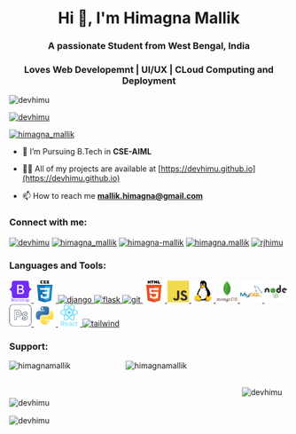 <h1 align="center">Hi 👋, I'm Himagna Mallik</h1>
<h3 align="center">A passionate Student from West Bengal, India</h3>
<h3 align="center">Loves Web Developemnt | UI/UX | CLoud Computing and Deployment</h3>

<p align="left"> <img src="https://komarev.com/ghpvc/?username=devhimu&label=Profile%20views&color=0e75b6&style=flat" alt="devhimu" /> </p>

<p align="left"> <a href="https://github.com/ryo-ma/github-profile-trophy"><img src="https://github-profile-trophy.vercel.app/?username=devhimu" alt="devhimu" /></a> </p>

<p align="left"> <a href="https://twitter.com/himagna_mallik" target="blank"><img src="https://img.shields.io/twitter/follow/himagna_mallik?logo=twitter&style=for-the-badge" alt="himagna_mallik" /></a> </p>

- 🔭 I’m Pursuing B.Tech in **CSE-AIML**

- 👨‍💻 All of my projects are available at [https://devhimu.github.io](https://devhimu.github.io)

- 📫 How to reach me **mallik.himagna@gmail.com**

<h3 align="left">Connect with me:</h3>
<p align="left">
<a href="https://dev.to/devhimu" target="blank"><img align="center" src="https://raw.githubusercontent.com/rahuldkjain/github-profile-readme-generator/master/src/images/icons/Social/devto.svg" alt="devhimu" height="30" width="40" /></a>
<a href="https://twitter.com/himagna_mallik" target="blank"><img align="center" src="https://raw.githubusercontent.com/rahuldkjain/github-profile-readme-generator/master/src/images/icons/Social/twitter.svg" alt="himagna_mallik" height="30" width="40" /></a>
<a href="https://linkedin.com/in/himagna-mallik" target="blank"><img align="center" src="https://raw.githubusercontent.com/rahuldkjain/github-profile-readme-generator/master/src/images/icons/Social/linked-in-alt.svg" alt="himagna-mallik" height="30" width="40" /></a>
<a href="https://instagram.com/himagna.mallik" target="blank"><img align="center" src="https://raw.githubusercontent.com/rahuldkjain/github-profile-readme-generator/master/src/images/icons/Social/instagram.svg" alt="himagna.mallik" height="30" width="40" /></a>
<a href="https://www.youtube.com/c/rjhimu" target="blank"><img align="center" src="https://raw.githubusercontent.com/rahuldkjain/github-profile-readme-generator/master/src/images/icons/Social/youtube.svg" alt="rjhimu" height="30" width="40" /></a>
</p>

<h3 align="left">Languages and Tools:</h3>
<p align="left"> <a href="https://getbootstrap.com" target="_blank" rel="noreferrer"> <img src="https://raw.githubusercontent.com/devicons/devicon/master/icons/bootstrap/bootstrap-plain-wordmark.svg" alt="bootstrap" width="40" height="40"/> </a> <a href="https://www.w3schools.com/css/" target="_blank" rel="noreferrer"> <img src="https://raw.githubusercontent.com/devicons/devicon/master/icons/css3/css3-original-wordmark.svg" alt="css3" width="40" height="40"/> </a> <a href="https://www.djangoproject.com/" target="_blank" rel="noreferrer"> <img src="https://cdn.worldvectorlogo.com/logos/django.svg" alt="django" width="40" height="40"/> </a> <a href="https://flask.palletsprojects.com/" target="_blank" rel="noreferrer"> <img src="https://www.vectorlogo.zone/logos/pocoo_flask/pocoo_flask-icon.svg" alt="flask" width="40" height="40"/> </a> <a href="https://git-scm.com/" target="_blank" rel="noreferrer"> <img src="https://www.vectorlogo.zone/logos/git-scm/git-scm-icon.svg" alt="git" width="40" height="40"/> </a> <a href="https://www.w3.org/html/" target="_blank" rel="noreferrer"> <img src="https://raw.githubusercontent.com/devicons/devicon/master/icons/html5/html5-original-wordmark.svg" alt="html5" width="40" height="40"/> </a> <a href="https://developer.mozilla.org/en-US/docs/Web/JavaScript" target="_blank" rel="noreferrer"> <img src="https://raw.githubusercontent.com/devicons/devicon/master/icons/javascript/javascript-original.svg" alt="javascript" width="40" height="40"/> </a> <a href="https://www.linux.org/" target="_blank" rel="noreferrer"> <img src="https://raw.githubusercontent.com/devicons/devicon/master/icons/linux/linux-original.svg" alt="linux" width="40" height="40"/> </a> <a href="https://www.mongodb.com/" target="_blank" rel="noreferrer"> <img src="https://raw.githubusercontent.com/devicons/devicon/master/icons/mongodb/mongodb-original-wordmark.svg" alt="mongodb" width="40" height="40"/> </a> <a href="https://www.mysql.com/" target="_blank" rel="noreferrer"> <img src="https://raw.githubusercontent.com/devicons/devicon/master/icons/mysql/mysql-original-wordmark.svg" alt="mysql" width="40" height="40"/> </a> <a href="https://nodejs.org" target="_blank" rel="noreferrer"> <img src="https://raw.githubusercontent.com/devicons/devicon/master/icons/nodejs/nodejs-original-wordmark.svg" alt="nodejs" width="40" height="40"/> </a> <a href="https://www.photoshop.com/en" target="_blank" rel="noreferrer"> <img src="https://raw.githubusercontent.com/devicons/devicon/master/icons/photoshop/photoshop-line.svg" alt="photoshop" width="40" height="40"/> </a> <a href="https://www.python.org" target="_blank" rel="noreferrer"> <img src="https://raw.githubusercontent.com/devicons/devicon/master/icons/python/python-original.svg" alt="python" width="40" height="40"/> </a> <a href="https://reactjs.org/" target="_blank" rel="noreferrer"> <img src="https://raw.githubusercontent.com/devicons/devicon/master/icons/react/react-original-wordmark.svg" alt="react" width="40" height="40"/> </a> <a href="https://tailwindcss.com/" target="_blank" rel="noreferrer"> <img src="https://www.vectorlogo.zone/logos/tailwindcss/tailwindcss-icon.svg" alt="tailwind" width="40" height="40"/> </a> </p>

<h3 align="left">Support:</h3>
<p><a href="https://www.buymeacoffee.com/himagnamallik"> <img align="left" src="https://cdn.buymeacoffee.com/buttons/v2/default-yellow.png" height="50" width="210" alt="himagnamallik" /></a><a href="https://ko-fi.com/himagnamallik"> <img align="left" src="https://cdn.ko-fi.com/cdn/kofi3.png?v=3" height="50" width="210" alt="himagnamallik" /></a></p><br><br>

<p><img align="left" src="https://github-readme-stats.vercel.app/api/top-langs?username=devhimu&show_icons=true&locale=en&layout=compact" alt="devhimu" /></p>

<p>&nbsp;<img align="center" src="https://github-readme-stats.vercel.app/api?username=devhimu&show_icons=true&locale=en" alt="devhimu" /></p>

<p><img align="center" src="https://github-readme-streak-stats.herokuapp.com/?user=devhimu&" alt="devhimu" /></p>
